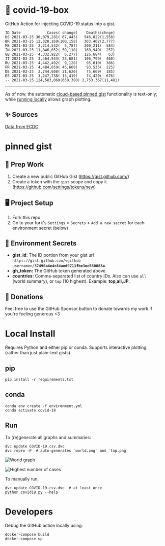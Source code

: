 # 🏥 covid-19-box

GitHub Action for injecting COVID-19 status into a gist.

```
ID Date            Cases( change)    Deaths(chnge)
US 2021-03-25 30,079,281( 67,443)   546,822(1,558)
BR 2021-03-25 12,320,169(100,158)   303,462(2,777)
ME 2021-03-25  2,214,542(  5,787)   200,211(  584)
IN 2021-03-25 11,846,652( 59,118)   160,949(  257)
GB 2021-03-25  4,332,922(  6,277)   126,684(   63)
IT 2021-03-25  3,464,543( 23,681)   106,799(  460)
RU 2021-03-25  4,442,492(  9,128)    95,010(  386)
FR 2021-03-25  4,484,659( 45,660)    93,535(  225)
DE 2021-03-25  2,744,608( 21,620)    75,669(  185)
ES 2021-03-25  3,247,738( 13,419)    74,420(  676)
-- 2021-03-25 124,583,060(650,380) 2,753,367(11,481)
```

---

As of now, the automatic [cloud-based pinned gist](#pinned-gist) functionality is text-only;
while [running locally](#local-install) allows graph plotting.

## ✨ Sources

[Data from ECDC](https://www.ecdc.europa.eu/en/publications-data/download-todays-data-geographic-distribution-covid-19-cases-worldwide)

# pinned gist

## 🎒 Prep Work
1. Create a new public GitHub Gist (https://gist.github.com/)
1. Create a token with the `gist` scope and copy it. (https://github.com/settings/tokens/new)

## 🖥 Project Setup
1. Fork this repo
1. Go to your fork's `Settings` > `Secrets` > `Add a new secret` for each environment secret (below)

## 🤫 Environment Secrets
- **gist_id:** The ID portion from your gist url `https://gist.github.com/<github username>/`**`37496a4e4c84aed9711fbe3ec560888a`**.
- **gh_token:** The GitHub token generated above.
- **countries:** Comma-separated list of country IDs. Also can use `all` (world summary), or `top` (10 highest). Example: **top,all,JP**.

## 💸 Donations

Feel free to use the GitHub Sponsor button to donate towards my work if you're feeling generous <3

# Local Install

Requires Python and either pip or conda. Supports interactive plotting (rather than just plain-text gists).

## pip

```
pip install -r requirements.txt
```

## conda

```
conda env create -f environment.yml
conda activate covid-19
```

## Run

To (re)generate all graphs and summaries:

```
dvc update COVID-19.csv.dvc
dvc repro -P  # auto-generates `world.png` and `top.png`
```

![World graph](world.png)

![Highest number of cases](top.png)

To manually run,

```
dvc update COVID-19.csv.dvc  # at least once
python covid19.py --help
```

# Developers

Debug the GitHub action locally using:

```
docker-compose build
docker-compose up
```
